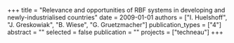 +++
title = "Relevance and opportunities of RBF systems in developing and newly-industrialised countries"
date = 2009-01-01
authors = ["I. Huelshoff", "J. Greskowiak", "B. Wiese", "G. Gruetzmacher"]
publication_types = ["4"]
abstract = ""
selected = false
publication = ""
projects = ["techneau"]
+++

